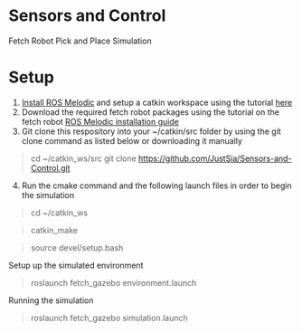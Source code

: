 # Sensors and Control
 Fetch Robot Pick and Place Simulation
 
 # Setup
 1. [Install ROS Melodic](http://wiki.ros.org/melodic/Installation/Ubuntu) and setup a catkin workspace using the tutorial [here](http://wiki.ros.org/catkin/Tutorials/create_a_workspace)
 2. Download the required fetch robot packages using the tutorial on the fetch robot [ROS Melodic installation guide](https://docs.fetchrobotics.com/indigo_to_melodic.html)
 3. Git clone this respository into your ~/catkin/src folder by using the git clone command as listed below or downloading it manually
  > cd ~/catkin_ws/src
 > git clone https://github.com/JustSia/Sensors-and-Control.git
 4. Run the cmake command and the following launch files in order to begin the simulation
 > cd ~/catkin_ws

 > catkin_make
 
 > source devel/setup.bash
 
 Setup up the simulated environment
 > roslaunch fetch_gazebo environment.launch 
 
 Running the simulation
 > roslaunch fetch_gazebo simulation.launch  
 
